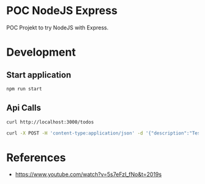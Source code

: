 # POC NodeJS Express

POC Projekt to try NodeJS with Express.

# Development

## Start application

```sh
npm run start
```

## Api Calls

```sh
curl http://localhost:3000/todos
```

```sh
curl -X POST -H 'content-type:application/json' -d '{"description":"Test 1"}' http://localhost:3000/note-todo
```

# References

-   https://www.youtube.com/watch?v=5s7eFzI_fNo&t=2019s
